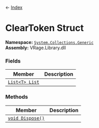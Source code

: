← [Index](index)
# ClearToken Struct
**Namespace:** [`System.Collections.Generic`](System.Collections.Generic)  
**Assembly:** VRage.Library.dll  
### Fields
|Member|Description|
|---|---|
|[`List<T> List`](System.Collections.Generic.List)||
### Methods
|Member|Description|
|---|---|
|[`void Dispose()`](System.Collections.Generic.Dispose)||
